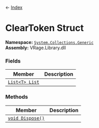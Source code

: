← [Index](index)
# ClearToken Struct
**Namespace:** [`System.Collections.Generic`](System.Collections.Generic)  
**Assembly:** VRage.Library.dll  
### Fields
|Member|Description|
|---|---|
|[`List<T> List`](System.Collections.Generic.List)||
### Methods
|Member|Description|
|---|---|
|[`void Dispose()`](System.Collections.Generic.Dispose)||
